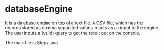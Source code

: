 # databaseEngine
It is a database engine on top of a text file. A CSV file, which has the records stored as comma separated values in  acts as an input to the engine. The user inputs a (valid) query to get the result out on the console.

The main file is Steps.java     